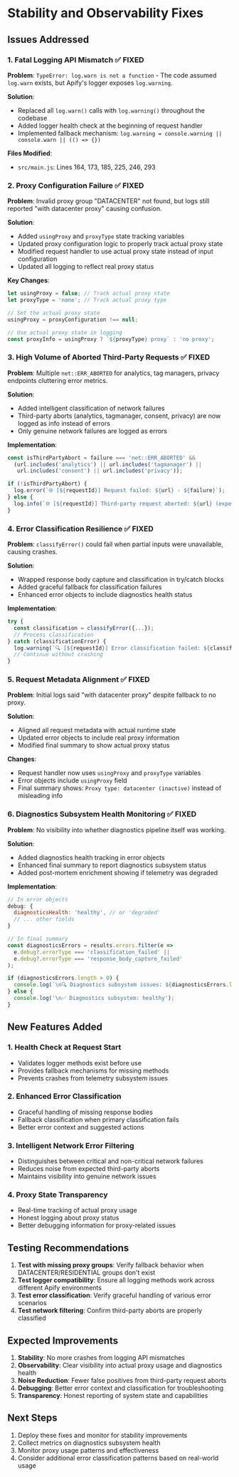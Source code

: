 # Stability and Observability Fixes

## Issues Addressed

### 1. Fatal Logging API Mismatch ✅ FIXED
**Problem**: `TypeError: log.warn is not a function` - The code assumed `log.warn` exists, but Apify's logger exposes `log.warning`.

**Solution**:
- Replaced all `log.warn()` calls with `log.warning()` throughout the codebase
- Added logger health check at the beginning of request handler
- Implemented fallback mechanism: `log.warning = console.warning || console.warn || (() => {})`

**Files Modified**:
- `src/main.js`: Lines 164, 173, 185, 225, 246, 293

### 2. Proxy Configuration Failure ✅ FIXED
**Problem**: Invalid proxy group "DATACENTER" not found, but logs still reported "with datacenter proxy" causing confusion.

**Solution**:
- Added `usingProxy` and `proxyType` state tracking variables
- Updated proxy configuration logic to properly track actual proxy state
- Modified request handler to use actual proxy state instead of input configuration
- Updated all logging to reflect real proxy status

**Key Changes**:
```javascript
let usingProxy = false; // Track actual proxy state
let proxyType = 'none'; // Track actual proxy type

// Set the actual proxy state
usingProxy = proxyConfiguration !== null;

// Use actual proxy state in logging
const proxyInfo = usingProxy ? `${proxyType} proxy` : 'no proxy';
```

### 3. High Volume of Aborted Third-Party Requests ✅ FIXED
**Problem**: Multiple `net::ERR_ABORTED` for analytics, tag managers, privacy endpoints cluttering error metrics.

**Solution**:
- Added intelligent classification of network failures
- Third-party aborts (analytics, tagmanager, consent, privacy) are now logged as info instead of errors
- Only genuine network failures are logged as errors

**Implementation**:
```javascript
const isThirdPartyAbort = failure === 'net::ERR_ABORTED' && 
  (url.includes('analytics') || url.includes('tagmanager') || 
   url.includes('consent') || url.includes('privacy'));

if (!isThirdPartyAbort) {
  log.error(`🌐 [${requestId}] Request failed: ${url} - ${failure}`);
} else {
  log.info(`🌐 [${requestId}] Third-party request aborted: ${url} (expected)`);
}
```

### 4. Error Classification Resilience ✅ FIXED
**Problem**: `classifyError()` could fail when partial inputs were unavailable, causing crashes.

**Solution**:
- Wrapped response body capture and classification in try/catch blocks
- Added graceful fallback for classification failures
- Enhanced error objects to include diagnostics health status

**Implementation**:
```javascript
try {
  const classification = classifyError({...});
  // Process classification
} catch (classificationError) {
  log.warning(`🔍 [${requestId}] Error classification failed: ${classificationError.message}`);
  // Continue without crashing
}
```

### 5. Request Metadata Alignment ✅ FIXED
**Problem**: Initial logs said "with datacenter proxy" despite fallback to no proxy.

**Solution**:
- Aligned all request metadata with actual runtime state
- Updated error objects to include real proxy information
- Modified final summary to show actual proxy status

**Changes**:
- Request handler now uses `usingProxy` and `proxyType` variables
- Error objects include `usingProxy` field
- Final summary shows: `Proxy type: datacenter (inactive)` instead of misleading info

### 6. Diagnostics Subsystem Health Monitoring ✅ FIXED
**Problem**: No visibility into whether diagnostics pipeline itself was working.

**Solution**:
- Added diagnostics health tracking in error objects
- Enhanced final summary to report diagnostics subsystem status
- Added post-mortem enrichment showing if telemetry was degraded

**Implementation**:
```javascript
// In error objects
debug: {
  diagnosticsHealth: 'healthy', // or 'degraded'
  // ... other fields
}

// In final summary
const diagnosticsErrors = results.errors.filter(e => 
  e.debug?.errorType === 'classification_failed' || 
  e.debug?.errorType === 'response_body_capture_failed'
);

if (diagnosticsErrors.length > 0) {
  console.log(`\n🔍 Diagnostics subsystem issues: ${diagnosticsErrors.length}`);
} else {
  console.log('\n✅ Diagnostics subsystem: healthy');
}
```

## New Features Added

### 1. Health Check at Request Start
- Validates logger methods exist before use
- Provides fallback mechanisms for missing methods
- Prevents crashes from telemetry subsystem issues

### 2. Enhanced Error Classification
- Graceful handling of missing response bodies
- Fallback classification when primary classification fails
- Better error context and suggested actions

### 3. Intelligent Network Error Filtering
- Distinguishes between critical and non-critical network failures
- Reduces noise from expected third-party aborts
- Maintains visibility into genuine network issues

### 4. Proxy State Transparency
- Real-time tracking of actual proxy usage
- Honest logging about proxy status
- Better debugging information for proxy-related issues

## Testing Recommendations

1. **Test with missing proxy groups**: Verify fallback behavior when DATACENTER/RESIDENTIAL groups don't exist
2. **Test logger compatibility**: Ensure all logging methods work across different Apify environments
3. **Test error classification**: Verify graceful handling of various error scenarios
4. **Test network filtering**: Confirm third-party aborts are properly classified

## Expected Improvements

1. **Stability**: No more crashes from logging API mismatches
2. **Observability**: Clear visibility into actual proxy usage and diagnostics health
3. **Noise Reduction**: Fewer false positives from third-party request aborts
4. **Debugging**: Better error context and classification for troubleshooting
5. **Transparency**: Honest reporting of system state and capabilities

## Next Steps

1. Deploy these fixes and monitor for stability improvements
2. Collect metrics on diagnostics subsystem health
3. Monitor proxy usage patterns and effectiveness
4. Consider additional error classification patterns based on real-world usage 